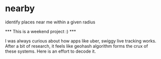 # nearby
identify places near me within a given radius

*** This is a weekend project :) ***

I was always curious about how apps like uber, swiggy live tracking works.
After a bit of research, it feels like geohash algorithm forms the crux of these systems.
Here is an effort to decode it.
